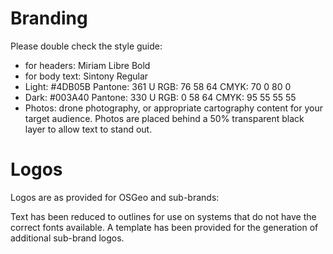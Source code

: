 # Branding

Please double check the style guide:

* for headers: Miriam Libre Bold
* for body text: Sintony Regular
* Light: #4DB05B Pantone: 361 U RGB: 76 58 64 CMYK: 70 0 80 0
* Dark: #003A40 Pantone: 330 U RGB: 0 58 64 CMYK: 95 55 55 55
* Photos: drone photography, or appropriate cartography content for your target audience. Photos are placed behind a 50% transparent black layer to allow text to stand out.

# Logos

Logos are as provided for OSGeo and sub-brands:

Text has been reduced to outlines for use on systems that do not have the correct fonts available. A template has been provided for the generation of additional sub-brand logos.